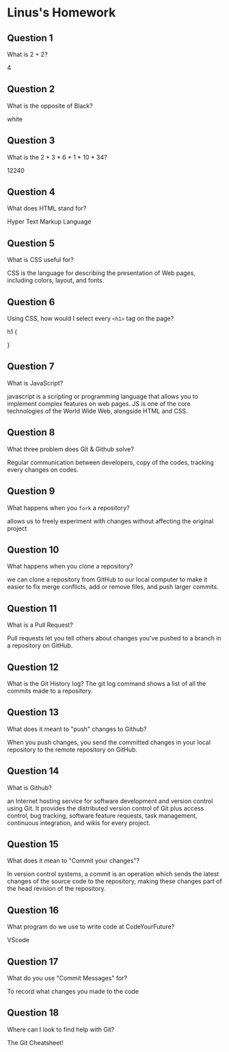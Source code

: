 # Linus's Homework

## Question 1

What is 2 + 2?

4

## Question 2

What is the opposite of Black?

white

## Question 3

What is the  2 * 3 * 6 * 1 * 10 * 34?

12240

## Question 4 

What does HTML stand for?

Hyper Text Markup Language

## Question 5

What is CSS useful for?

CSS is the language for describing the presentation of Web pages, including colors, layout, and fonts.

## Question 6

Using CSS, how would I select every `<h1>` tag on the page?


h1 {

}


## Question 7

What is JavaScript?

javascript is a scripting or programming language that allows you to implement complex features on web pages. JS is one of the core technologies of the World Wide Web, alongside HTML and CSS.

## Question 8

What three problem does Git & Github solve?

Regular communication between developers, copy of the codes, tracking every changes on codes.

## Question 9

What happens when you `fork` a repository?

allows us to freely experiment with changes without affecting the original project

## Question 10 

What happens when you clone a repository?

we can clone a repository from GitHub to our local computer to make it easier to fix merge conflicts, add or remove files, and push larger commits.

## Question 11

What is a Pull Request?

Pull requests let you tell others about changes you've pushed to a branch in a repository on GitHub.

## Question 12

What is the Git History log?
The git log command shows a list of all the commits made to a repository.



## Question 13

What does it meant to "push" changes to Github?

When you push changes, you send the committed changes in your local repository to the remote repository on GitHub. 

## Question 14

What is Github?

an Internet hosting service for software development and version control using Git. It provides the distributed version control of Git plus access control, bug tracking, software feature requests, task management, continuous integration, and wikis for every project.

## Question 15

What does it mean to "Commit your changes"?

In version control systems, a commit is an operation which sends the latest changes of the source code to the repository, making these changes part of the head revision of the repository.

## Question 16

What program do we use to write code at CodeYourFuture?

VScode

## Question 17

What do you use "Commit Messages" for?

To record what changes you made to the code

## Question 18

Where can I look to find help with Git?

The Git Cheatsheet!
